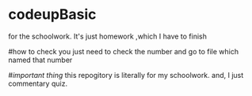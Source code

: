 # codeupBasic
for the schoolwork. It's just homework ,which I have to finish

#how to check
you just need to check the number and go to file which named that number

#*important thing*
this repogitory is literally for my schoolwork.
and, I just commentary quiz.

